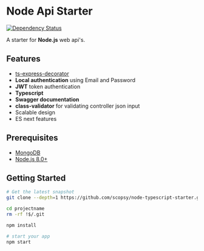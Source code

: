 Node Api Starter
=======================

[![Dependency Status](https://david-dm.org/scopsy/node-typescript-starter/status.svg?style=flat)](https://david-dm.org/scopsy/node-typescript-starter)


A starter for **Node.js** web api's.

Features
--------
- [ts-express-decorator](https://github.com/Romakita/ts-express-decorators)
- **Local authentication** using Email and Password
- **JWT** token authentication
- **Typescript**
- **Swagger documentation**
- **class-validator** for validating controller json input
- Scalable design
- ES next features

Prerequisites
-------------
- [MongoDB](https://www.mongodb.org/downloads)
- [Node.js 8.0+](http://nodejs.org)


Getting Started
---------------

```bash
# Get the latest snapshot
git clone --depth=1 https://github.com/scopsy/node-typescript-starter.git projectname

cd projectname
rm -rf !$/.git

npm install

# start your app
npm start
```

